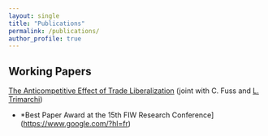 ```yaml
---
layout: single
title: "Publications"
permalink: /publications/
author_profile: true
---
```


## Working Papers 

[The Anticompetitive Effect of Trade Liberalization](https://www.google.com/?hl=fr) (joint with C. Fuss and [L. Trimarchi](https://ltrimarchi.wixsite.com/site))

- *Best Paper Award at the 15th FIW Research Conference](https://www.google.com/?hl=fr)


